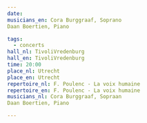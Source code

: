 ```yaml
---
date:
musicians_en: Cora Burggraaf, Soprano
Daan Boertien, Piano

tags:
  - concerts
hall_nl: TivoliVredenburg
hall_en: TivoliVredenburg
time: 20:00
place_nl: Utrecht
place_en: Utrecht
repertoire_nl: F. Poulenc - La voix humaine
repertoire_en: F. Poulenc - La voix humaine
musicians_nl: Cora Burggraaf, Sopraan
Daan Boertien, Piano

---
```


